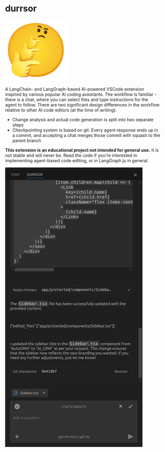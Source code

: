 # durrsor

<img src="media/durrsor.png" width="200" alt="durrsor logo">

A LangChain- and LangGraph-based AI-powered VSCode extension inspired by various popular AI coding assistants.
The workflow is familiar - there is a chat, where you can select files and type instructions for the agent to follow. 
There are two significant design differences in the workflow relative to other AI code editors (at the time of writing):
- Change analysis and actual code generation is split into two separate steps
- Checkpointing system is based on git. Every agent response ends up in a commit, and accepting a chat merges those commit with squash to the parent branch

**This extension is an educational project not intended for general use.** It is not stable and will never be. Read the code if you're interested in implementing agent-based code editing, or in LangGraph.js in general.

![Durrsor Screenshot](media/durrsor-screenshot.png)